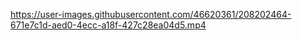 

https://user-images.githubusercontent.com/46620361/208202464-671e7c1d-aed0-4ecc-a18f-427c28ea04d5.mp4

